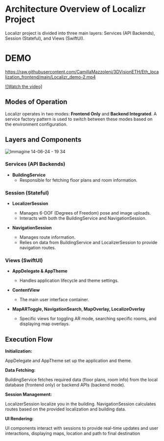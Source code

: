 # Architecture Overview of Localizr Project


Localizr project is divided into three main layers: Services (API Backends), Session (Stateful), and Views (SwiftUI). 

# DEMO

https://raw.githubusercontent.com/CamillaMazzoleni/3DVisionETH/Eth_localization_frontend/main/Localizr_demo-2.mp4

[![Watch the video]]( https://github.com/3DVisionETH/Eth_localization_frontend/blob/6b702af9cde9569771eabf32d93a92326c982e2a/Localizr_demo-2.mp4)

## Modes of Operation

Localizr operates in two modes: **Frontend Only** and **Backend Integrated**. A service factory pattern is used to switch between these modes based on the environment configuration.


## Layers and Components
![Immagine 14-06-24 - 19 34]([https:/3DVisionETH/Eth_localization_frontend/assets/109732478/993382f4-1c71-4ac7-8d48-8c292a1d1c53)



### Services (API Backends)

- **BuildingService**
  - Responsible for fetching floor plans and room information.

### Session (Stateful)

- **LocalizerSession**
  - Manages 6-DOF (Degrees of Freedom) pose and image uploads.
  - Interacts with both the BuildingService and NavigationSession.

- **NavigationSession**
  - Manages route information.
  - Relies on data from BuildingService and LocalizerSession to provide navigation routes.

### Views (SwiftUI)

- **AppDelegate & AppTheme**
  - Handles application lifecycle and theme settings.

- **ContentView**
  - The main user interface container.

- **MapARToggle, NavigationSearch, MapOverlay, LocalizeOverlay**
  - Specific views for toggling AR mode, searching specific rooms, and displaying map overlays.


## Execution Flow

**Initialization:**

AppDelegate and AppTheme set up the application and theme.

**Data Fetching:**

BuildingService fetches required data (floor plans, room info) from the local database (frontend only) or backend APIs (backend mode).

**Session Management:**

LocalizerSession localize you in the building.
NavigationSession calculates routes based on the provided localization and building data.

**UI Rendering:**

UI components interact with sessions to provide real-time updates and user interactions, displaying maps, location and path to final destination




